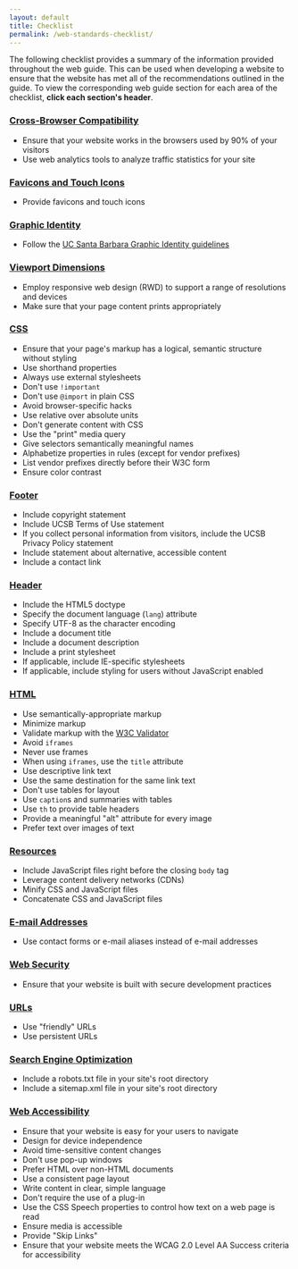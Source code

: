 ```yaml
---
layout: default
title: Checklist
permalink: /web-standards-checklist/
---
```


The following checklist provides a summary of the information provided
throughout the web guide. This can be used when developing a website to ensure
that the website has met all of the recommendations outlined in the guide.
To view the corresponding web guide section for each area of the checklist,
**click each section's header**.

### [Cross-Browser Compatibility](/browsers/)

* Ensure that your website works in the browsers used by 90% of your visitors
* Use web analytics tools to analyze traffic statistics for your site

### [Favicons and Touch Icons](/favicon-and-touch-icons/)

* Provide favicons and touch icons

### [Graphic Identity](/ucsb-graphic-identity/)

* Follow the [UC Santa Barbara Graphic Identity guidelines](http://www.ucsb.edu/graphic-identity/)

### [Viewport Dimensions](/viewport-dimensions/)

* Employ responsive web design (RWD) to support a range of resolutions and devices
* Make sure that your page content prints appropriately

### [CSS](/css/)

* Ensure that your page's markup has a logical, semantic structure without styling
* Use shorthand properties
* Always use external stylesheets
* Don't use `!important`
* Don't use `@import` in plain CSS
* Avoid browser-specific hacks
* Use relative over absolute units
* Don't generate content with CSS
* Use the "print" media query
* Give selectors semantically meaningful names
* Alphabetize properties in rules (except for vendor prefixes)
* List vendor prefixes directly before their W3C form
* Ensure color contrast

### [Footer](/footer/)

* Include copyright statement
* Include UCSB Terms of Use statement
* If you collect personal information from visitors, include the UCSB Privacy Policy statement
* Include statement about alternative, accessible content
* Include a contact link

### [Header](/header/)

* Include the HTML5 doctype
* Specify the document language (`lang`) attribute
* Specify UTF-8 as the character encoding
* Include a document title
* Include a document description
* Include a print stylesheet
* If applicable, include IE-specific stylesheets
* If applicable, include styling for users without JavaScript enabled

### [HTML](/html/)

* Use semantically-appropriate markup
* Minimize markup
* Validate markup with the [W3C Validator](https://validator.w3.org/)
* Avoid `iframes`
* Never use frames
* When using `iframes`, use the `title` attribute
* Use descriptive link text
* Use the same destination for the same link text
* Don't use tables for layout
* Use `caption`s and summaries with tables
* Use `th` to provide table headers
* Provide a meaningful "alt" attribute for every image
* Prefer text over images of text

### [Resources](/resources/)

* Include JavaScript files right before the closing `body` tag
* Leverage content delivery networks (CDNs)
* Minify CSS and JavaScript files
* Concatenate CSS and JavaScript files

### [E-mail Addresses](/email-addresses/)

* Use contact forms or e-mail aliases instead of e-mail addresses

### [Web Security](/web-security/)

* Ensure that your website is built with secure development practices

### [URLs](/urls/)

* Use "friendly" URLs
* Use persistent URLs

### [Search Engine Optimization](/seo/)

* Include a robots.txt file in your site's root directory
* Include a sitemap.xml file in your site's root directory

### [Web Accessibility](/web-accessibility/)

* Ensure that your website is easy for your users to navigate
* Design for device independence
* Avoid time-sensitive content changes
* Don't use pop-up windows
* Prefer HTML over non-HTML documents
* Use a consistent page layout
* Write content in clear, simple language
* Don't require the use of a plug-in
* Use the CSS Speech properties to control how text on a web page is read
* Ensure media is accessible
* Provide "Skip Links"
* Ensure that your website meets the WCAG 2.0 Level AA Success criteria for accessibility
